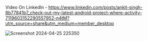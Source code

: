 
Video On LinkedIn - https://www.linkedin.com/posts/ankit-singh-8b77841b7_check-out-my-latest-android-project-where-activity-7119603152290557952-n4tM?utm_source=share&utm_medium=member_desktop

![Screenshot 2024-04-25 225350](https://github.com/Talardork/Enigma-AI/assets/114478394/535e0292-d81b-4ee1-aaf6-ecdb62f9727b)



